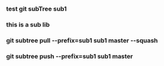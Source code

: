 ### test git subTree sub1
### this is a sub lib
### git subtree pull --prefix=sub1 sub1 master --squash
### git subtree push --prefix=sub1 sub1 master
